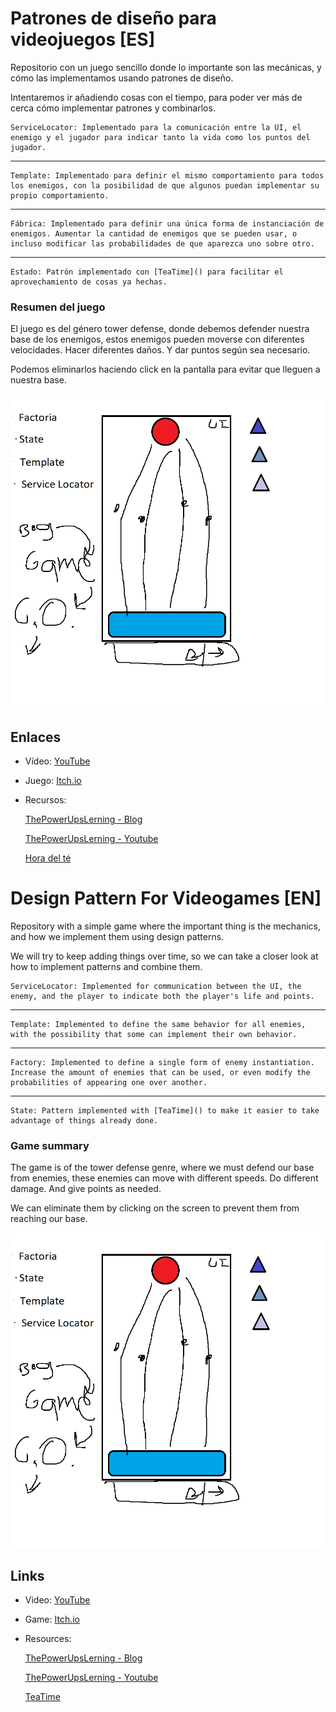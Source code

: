 # Patrones de diseño para videojuegos [ES]

Repositorio con un juego sencillo donde lo importante son las mecánicas, y cómo las implementamos usando patrones de diseño.

Intentaremos ir añadiendo cosas con el tiempo, para poder ver más de cerca cómo implementar patrones y combinarlos.

    ServiceLocator: Implementado para la comunicación entre la UI, el enemigo y el jugador para indicar tanto la vida como los puntos del jugador.

______

    Template: Implementado para definir el mismo comportamiento para todos los enemigos, con la posibilidad de que algunos puedan implementar su propio comportamiento.

___

    Fábrica: Implementado para definir una única forma de instanciación de enemigos. Aumentar la cantidad de enemigos que se pueden usar, o incluso modificar las probabilidades de que aparezca uno sobre otro.

___

    Estado: Patrón implementado con [TeaTime]() para facilitar el aprovechamiento de cosas ya hechas.


### Resumen del juego

El juego es del género tower defense, donde debemos defender nuestra base de los enemigos, estos enemigos pueden moverse con diferentes velocidades. Hacer diferentes daños. Y dar puntos según sea necesario.

Podemos eliminarlos haciendo click en la pantalla para evitar que lleguen a nuestra base.

![Prototipe](PrototipoToweDefenderWithColor.png)

## Enlaces

- Vídeo: [YouTube](https://www.youtube.com/watch?v=dQw4w9WgXcQ)
- Juego: [Itch.io](https://peryloth.itch.io/design-patterns-for-videogames)
- Recursos: 

    [ThePowerUpsLerning - Blog](https://thepowerups-learning.com/)

    [ThePowerUpsLerning - Youtube](https://www.youtube.com/@ThepowerupsLearning)

    [Hora del té](https://github.com/luisplata/TeaTime)



# Design Pattern For Videogames [EN]

Repository with a simple game where the important thing is the mechanics, and how we implement them using design patterns.

We will try to keep adding things over time, so we can take a closer look at how to implement patterns and combine them.

    ServiceLocator: Implemented for communication between the UI, the enemy, and the player to indicate both the player's life and points.

______

    Template: Implemented to define the same behavior for all enemies, with the possibility that some can implement their own behavior.

___

    Factory: Implemented to define a single form of enemy instantiation. Increase the amount of enemies that can be used, or even modify the probabilities of appearing one over another.

___

    State: Pattern implemented with [TeaTime]() to make it easier to take advantage of things already done.


### Game summary

The game is of the tower defense genre, where we must defend our base from enemies, these enemies can move with different speeds. Do different damage. And give points as needed.

We can eliminate them by clicking on the screen to prevent them from reaching our base.

![Prototipe](PrototipoToweDefenderWithColor.png)

## Links

- Video: [YouTube](https://www.youtube.com/watch?v=dQw4w9WgXcQ)
- Game: [Itch.io](https://peryloth.itch.io/design-patterns-for-videogames)
- Resources: 

    [ThePowerUpsLerning - Blog](https://thepowerups-learning.com/)

    [ThePowerUpsLerning - Youtube](https://www.youtube.com/@ThepowerupsLearning)

    [TeaTime](https://github.com/luisplata/TeaTime)
